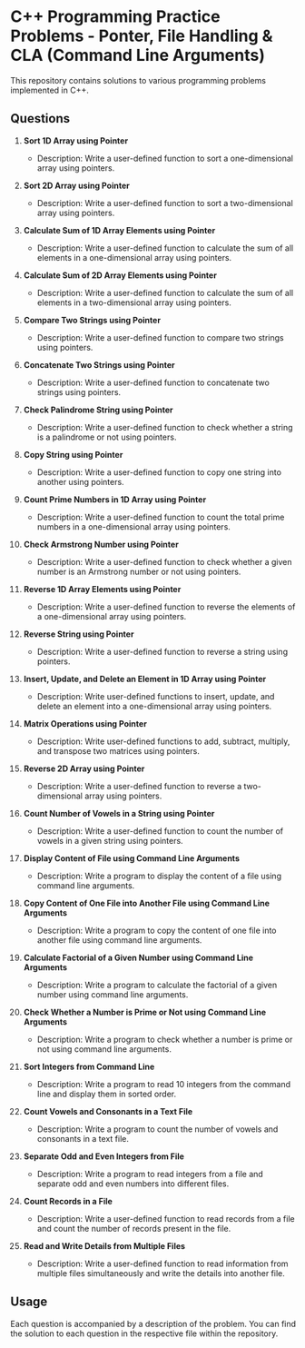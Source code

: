 # C++ Programming Practice Problems - Ponter, File Handling & CLA (Command Line Arguments)
This repository contains solutions to various programming problems implemented in C++.

## Questions

1. **Sort 1D Array using Pointer**
    - Description: Write a user-defined function to sort a one-dimensional array using pointers.

2. **Sort 2D Array using Pointer**
    - Description: Write a user-defined function to sort a two-dimensional array using pointers.

3. **Calculate Sum of 1D Array Elements using Pointer**
    - Description: Write a user-defined function to calculate the sum of all elements in a one-dimensional array using pointers.

4. **Calculate Sum of 2D Array Elements using Pointer**
    - Description: Write a user-defined function to calculate the sum of all elements in a two-dimensional array using pointers.

5. **Compare Two Strings using Pointer**
    - Description: Write a user-defined function to compare two strings using pointers.

6. **Concatenate Two Strings using Pointer**
    - Description: Write a user-defined function to concatenate two strings using pointers.

7. **Check Palindrome String using Pointer**
    - Description: Write a user-defined function to check whether a string is a palindrome or not using pointers.

8. **Copy String using Pointer**
    - Description: Write a user-defined function to copy one string into another using pointers.

9. **Count Prime Numbers in 1D Array using Pointer**
    - Description: Write a user-defined function to count the total prime numbers in a one-dimensional array using pointers.

10. **Check Armstrong Number using Pointer**
    - Description: Write a user-defined function to check whether a given number is an Armstrong number or not using pointers.

11. **Reverse 1D Array Elements using Pointer**
    - Description: Write a user-defined function to reverse the elements of a one-dimensional array using pointers.

12. **Reverse String using Pointer**
    - Description: Write a user-defined function to reverse a string using pointers.

13. **Insert, Update, and Delete an Element in 1D Array using Pointer**
    - Description: Write user-defined functions to insert, update, and delete an element into a one-dimensional array using pointers.

14. **Matrix Operations using Pointer**
    - Description: Write user-defined functions to add, subtract, multiply, and transpose two matrices using pointers.

15. **Reverse 2D Array using Pointer**
    - Description: Write a user-defined function to reverse a two-dimensional array using pointers.

16. **Count Number of Vowels in a String using Pointer**
    - Description: Write a user-defined function to count the number of vowels in a given string using pointers.

17. **Display Content of File using Command Line Arguments**
    - Description: Write a program to display the content of a file using command line arguments.

18. **Copy Content of One File into Another File using Command Line Arguments**
    - Description: Write a program to copy the content of one file into another file using command line arguments.

19. **Calculate Factorial of a Given Number using Command Line Arguments**
    - Description: Write a program to calculate the factorial of a given number using command line arguments.

20. **Check Whether a Number is Prime or Not using Command Line Arguments**
    - Description: Write a program to check whether a number is prime or not using command line arguments.

21. **Sort Integers from Command Line**
    - Description: Write a program to read 10 integers from the command line and display them in sorted order.

22. **Count Vowels and Consonants in a Text File**
    - Description: Write a program to count the number of vowels and consonants in a text file.

23. **Separate Odd and Even Integers from File**
    - Description: Write a program to read integers from a file and separate odd and even numbers into different files.

24. **Count Records in a File**
    - Description: Write a user-defined function to read records from a file and count the number of records present in the file.

25. **Read and Write Details from Multiple Files**
    - Description: Write a user-defined function to read information from multiple files simultaneously and write the details into another file.

## Usage

Each question is accompanied by a description of the problem. You can find the solution to each question in the respective file within the repository.
